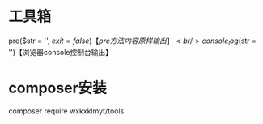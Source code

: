 # 工具箱
pre($str = '', $exit = false)【pre方法内容原样输出】<br />
console_log($str = '')【浏览器console控制台输出】<br />
# composer安装
composer require wxkxklmyt/tools
